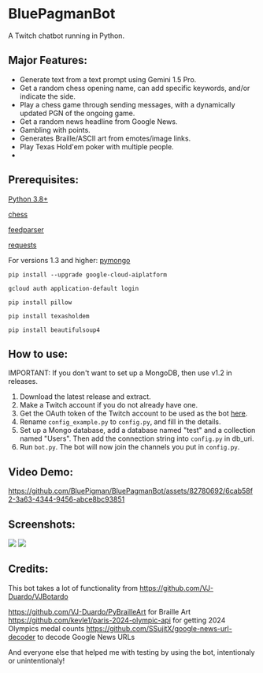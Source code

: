 # BluePagmanBot
A Twitch chatbot running in Python. 

##  Major Features:
- Generate text from a text prompt using Gemini 1.5 Pro.
- Get a random chess opening name, can add specific keywords, and/or indicate the side.
- Play a chess game through sending messages, with a dynamically updated PGN of the ongoing game.
- Get a random news headline from Google News.
- Gambling with points.
- Generates Braille/ASCII art from emotes/image links.
- Play Texas Hold'em poker with multiple people.
- 
## Prerequisites: 
[Python 3.8+](https://www.python.org/downloads/)

[chess](https://pypi.org/project/chess/)

[feedparser](https://pypi.org/project/feedparser/)

[requests](https://pypi.org/project/requests/)

For versions 1.3 and higher:
[pymongo](https://pypi.org/project/pymongo/)

``pip install --upgrade google-cloud-aiplatform``


``gcloud auth application-default login``

``pip install pillow``

``pip install texasholdem``

``pip install beautifulsoup4``
## How to use: 

IMPORTANT: If you don't want to set up a MongoDB, then use v1.2 in releases.

1. Download the latest release and extract.
2. Make a Twitch account if you do not already have one.
3. Get the OAuth token of the Twitch account to be used as the bot [here](https://twitchapps.com/tmi/).
4. Rename `config_example.py` to `config.py`, and fill in the details.
5. Set up a Mongo database, add a database named "test" and a collection named "Users". Then add the connection string into `config.py` in db_uri.
6. Run `bot.py`. The bot will now join the channels you put in `config.py`.

## Video Demo:
https://github.com/BluePigman/BluePagmanBot/assets/82780692/6cab58f2-3a63-4344-9456-abce8bc93851

## Screenshots: 

<img src="https://user-images.githubusercontent.com/82780692/187820763-d8b24c7f-979a-42ca-b28e-d872e84f0c0e.png"> <img  src="https://user-images.githubusercontent.com/82780692/187818815-f37aa7df-b9ed-4d67-b32c-f58cc55ea2ba.png">


## Credits:

This bot takes a lot of functionality from https://github.com/VJ-Duardo/VJBotardo


https://github.com/VJ-Duardo/PyBrailleArt for Braille Art
https://github.com/kevle1/paris-2024-olympic-api for getting 2024 Olympics medal counts
https://github.com/SSujitX/google-news-url-decoder to decode Google News URLs

And everyone else that helped me with testing by using the bot, intentionaly or unintentionaly!
